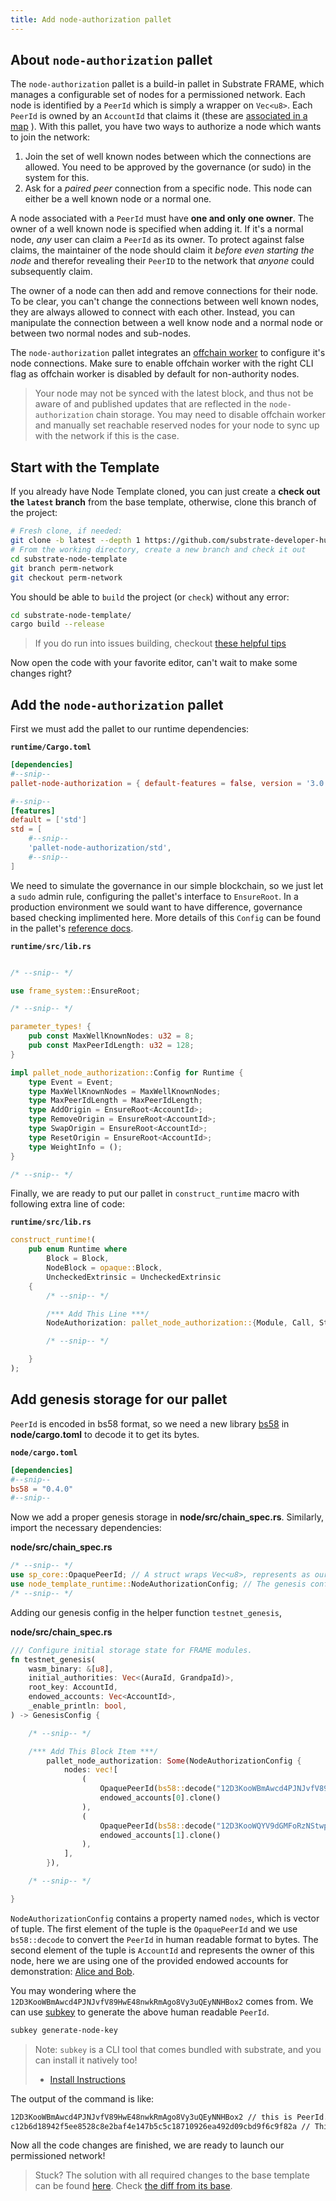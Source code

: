 ```yaml
---
title: Add node-authorization pallet
---
```


## About `node-authorization` pallet

The `node-authorization` pallet is a build-in pallet in Substrate FRAME, which manages
a configurable set of nodes for a permissioned network.
Each node is identified by a `PeerId` which is simply a wrapper on `Vec<u8>`.
Each `PeerId` is owned by an `AccountId` that claims it
(these are 
[associated in a map](https://substrate.dev/rustdocs/latest/pallet_node_authorization/struct.Owners.html)
). With this pallet, you have two ways to authorize a node which wants to join the network:

1. Join the set of well known nodes between which the connections are allowed.
    You need to be approved by the governance (or sudo) in the system for this.
2. Ask for a *paired peer* connection from a specific node.
    This node can either be a well known node or a normal one.

A node associated with a `PeerId` must have **one and only one owner**.
The owner of a well known node is specified when adding it.
If it's a normal node, *any* user can claim a `PeerId` as its owner.
To protect against false claims, the maintainer of the node should claim it 
*before even starting the node* and therefor revealing their `PeerID` to the network that
*anyone* could subsequently claim.

The owner of a node can then add and remove connections for their node.
To be clear, you can't change the connections between well known nodes,
they are always allowed to connect with each other.
Instead, you can manipulate the connection between a well know node
and a normal node or between two normal nodes and sub-nodes.

The `node-authorization` pallet integrates an
[offchain worker](../../knowledgebase/learn-substrate/off-chain-features#off-chain-workers)
to configure it's node connections. Make sure to enable offchain worker with
the right CLI flag as offchain worker is disabled by default for non-authority nodes.

> Your node may not be synced with the latest block, and thus not be aware of and published updates
> that are reflected in the `node-authorization` chain storage. You may need to disable offchain worker
> and manually set reachable reserved nodes for your node to sync up with the network if this is the case.

## Start with the Template

If you already have Node Template cloned, you can just create a
**check out the `latest` branch** from the base template,
otherwise, clone this branch of the project:

```bash
# Fresh clone, if needed:
git clone -b latest --depth 1 https://github.com/substrate-developer-hub/substrate-node-template
# From the working directory, create a new branch and check it out
cd substrate-node-template
git branch perm-network
git checkout perm-network
```

You should be able to `build` the project (or `check`) without any error:

```bash
cd substrate-node-template/
cargo build --release
```

> If you do run into issues building, checkout
> [these helpful tips](../../knowledgebase/getting-started/#2-rust-developer-environment)

Now open the code with your favorite editor, can't wait to make some changes right?

## Add the `node-authorization` pallet

First we must add the pallet to our runtime dependencies:

**`runtime/Cargo.toml`**

```TOML
[dependencies]
#--snip--
pallet-node-authorization = { default-features = false, version = '3.0.0' }

#--snip--
[features]
default = ['std']
std = [
    #--snip--
    'pallet-node-authorization/std',
    #--snip--
]
```
We need to simulate the governance in our simple blockchain, so we just let a `sudo` admin rule, 
configuring the pallet's interface to `EnsureRoot`. In a production environment we sould want to have 
difference, governance based checking implimented here. More details of this `Config` can be found in
the pallet's 
[reference docs](https://docs.rs/pallet-node-authorization/3.0.0/pallet_node_authorization/trait.Config.html).

**`runtime/src/lib.rs`**

```rust

/* --snip-- */

use frame_system::EnsureRoot;

/* --snip-- */

parameter_types! {
    pub const MaxWellKnownNodes: u32 = 8;
    pub const MaxPeerIdLength: u32 = 128;
}

impl pallet_node_authorization::Config for Runtime {
    type Event = Event;
    type MaxWellKnownNodes = MaxWellKnownNodes;
    type MaxPeerIdLength = MaxPeerIdLength;
    type AddOrigin = EnsureRoot<AccountId>;
    type RemoveOrigin = EnsureRoot<AccountId>;
    type SwapOrigin = EnsureRoot<AccountId>;
    type ResetOrigin = EnsureRoot<AccountId>;
    type WeightInfo = ();
}

/* --snip-- */
```

Finally, we are ready to put our pallet in `construct_runtime` macro with following extra line of code:

**`runtime/src/lib.rs`**

```rust
construct_runtime!(
    pub enum Runtime where
        Block = Block,
        NodeBlock = opaque::Block,
        UncheckedExtrinsic = UncheckedExtrinsic
    {
        /* --snip-- */

        /*** Add This Line ***/
        NodeAuthorization: pallet_node_authorization::{Module, Call, Storage, Event<T>, Config<T>},

        /* --snip-- */

    }
);
```

## Add genesis storage for our pallet

`PeerId` is encoded in bs58 format, so we need a new library
[bs58](https://docs.rs/bs58/0.3.1/bs58/) in **node/cargo.toml** to decode it to get its bytes.

**`node/cargo.toml`**

```TOML
[dependencies]
#--snip--
bs58 = "0.4.0"
#--snip--
```

Now we add a proper genesis storage in **node/src/chain_spec.rs**. Similarly, import the necessary dependencies:

**node/src/chain_spec.rs**

```rust
/* --snip-- */
use sp_core::OpaquePeerId; // A struct wraps Vec<u8>, represents as our `PeerId`.
use node_template_runtime::NodeAuthorizationConfig; // The genesis config that serves for our pallet.
/* --snip-- */
```

Adding our genesis config in the helper function `testnet_genesis`,

**node/src/chain_spec.rs**

```rust
/// Configure initial storage state for FRAME modules.
fn testnet_genesis(
    wasm_binary: &[u8],
    initial_authorities: Vec<(AuraId, GrandpaId)>,
    root_key: AccountId,
    endowed_accounts: Vec<AccountId>,
    _enable_println: bool,
) -> GenesisConfig {

    /* --snip-- */

    /*** Add This Block Item ***/
        pallet_node_authorization: Some(NodeAuthorizationConfig {
            nodes: vec![
                (
                    OpaquePeerId(bs58::decode("12D3KooWBmAwcd4PJNJvfV89HwE48nwkRmAgo8Vy3uQEyNNHBox2").into_vec().unwrap()),
                    endowed_accounts[0].clone()
                ),
                (
                    OpaquePeerId(bs58::decode("12D3KooWQYV9dGMFoRzNStwpXztXaBUjtPqi6aU76ZgUriHhKust").into_vec().unwrap()),
                    endowed_accounts[1].clone()
                ),
            ],
        }),

    /* --snip-- */

}
```

`NodeAuthorizationConfig` contains a property named `nodes`, which is vector of tuple.
The first element of the tuple is the `OpaquePeerId` and we use `bs58::decode` to convert
the `PeerId` in human readable format to bytes. The second element of the tuple is `AccountId`
and represents the owner of this node, here we are using one of the provided endowed accounts
for demonstration: [Alice and Bob](../../knowledgebase/integrate/subkey#well-known-keys).

<!-- TODO: update to use the `key` embedded CLI tool with the node, reference subkey as option -->

You may wondering where the `12D3KooWBmAwcd4PJNJvfV89HwE48nwkRmAgo8Vy3uQEyNNHBox2` comes from.
We can use [subkey](../../knowledgebase/integrate/subkey#generating-node-keys) to generate 
the above human readable `PeerId`.

```bash
subkey generate-node-key
```

> Note: `subkey` is a CLI tool that comes bundled with substrate, and you can install it natively too!
>  - [Install Instructions](../../knowledgebase/integrate/subkey#installation)

The output of the command is like:

```bash
12D3KooWBmAwcd4PJNJvfV89HwE48nwkRmAgo8Vy3uQEyNNHBox2 // this is PeerId.
c12b6d18942f5ee8528c8e2baf4e147b5c5c18710926ea492d09cbd9f6c9f82a // This is node-key.
```

Now all the code changes are finished, we are ready to launch our permissioned network!

> Stuck? The solution with all required changes to the base template can be found
[here](https://github.com/substrate-developer-hub/substrate-node-template/tree/tutorials/solutions/permissioned-network-v3).
Check [the diff from its base](https://github.com/substrate-developer-hub/substrate-node-template/compare/1c5b984ccadf76cdbc0edd0e82594d57e412b257...tutorials/solutions/permissioned-network-v3).
